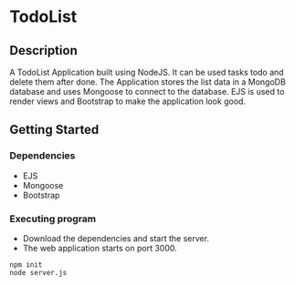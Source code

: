 # TodoList

## Description

A TodoList Application built using NodeJS. It can be used tasks todo and delete them after done.
The Application stores the list data in a MongoDB database and uses Mongoose to connect to the database.
EJS is used to render views and Bootstrap to make the application look good.

## Getting Started

### Dependencies

* EJS
* Mongoose
* Bootstrap

### Executing program

* Download the dependencies and start the server.
* The web application starts on port 3000.
```
npm init
node server.js
```
